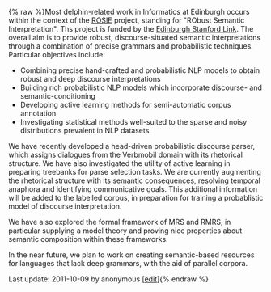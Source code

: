 {% raw %}Most delphin-related work in Informatics at Edinburgh occurs within the
context of the
[ROSIE](http://www.edinburghstanfordlink.org/projects_funded.html)
project, standing for "RObust Semantic Interpretation". Ths project is
funded by the [Edinburgh Stanford
Link](http://www.edinburghstanfordlink.org). The overall aim is to
provide robust, discourse-situated semantic interpretations through a
combination of precise grammars and probabilistic techniques. Particular
objectives include:

- Combining precise hand-crafted and probabilistic NLP models to
obtain robust and deep discourse interpretations
- Building rich probabilistic NLP models which incorporate discourse-
and semantic-conditioning
- Developing active learning methods for semi-automatic corpus
annotation
- Investigating statistical methods well-suited to the sparse and
noisy distributions prevalent in NLP datasets.

We have recently developed a head-driven probabilistic discourse parser,
which assigns dialogues from the Verbmobil domain with its rhetorical
structure. We have also investigated the utility of active learning in
preparing treebanks for parse selection tasks. We are currently
augmenting the rhetorical structure with its semantic consequences,
resolving temporal anaphora and identifying communicative goals. This
additional information will be added to the labelled corpus, in
preparation for training a probablistic model of discourse
interpretation.

We have also explored the formal framework of MRS and RMRS, in
particular supplying a model theory and proving nice properties about
semantic composition within these frameworks.

In the near future, we plan to work on creating semantic-based resources
for languages that lack deep grammars, with the aid of parallel corpora.

Last update: 2011-10-09 by anonymous [[edit](https://github.com/delph-in/docs/wiki/DelphinEdinburgh/_edit)]{% endraw %}